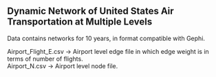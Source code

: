  ## Dynamic Network of United States Air Transportation at Multiple Levels


 Data contains networks for 10 years, in format compatible with Gephi.

 Airport_Flight_E.csv -> Airport level edge file in which edge weight is in terms of number of flights.
<br/>
 Airport_N.csv        -> Airport level node file.
